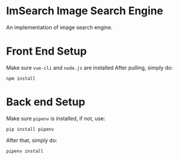 # ImSearch Image Search Engine

An implementation of image search engine.

# Front End Setup

Make sure ```vue-cli``` and ```node.js``` are installed
After pulling, simply do:

```
npm install
```

# Back end Setup
Make sure ```pipenv``` is installed, if not, use:
```
pip install pipenv
```
After that, simply do:

```
pipenv install
```

